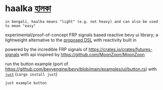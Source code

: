 # haalka [হালকা](https://translate.google.com/?sl=bn&tl=en&text=%E0%A6%B9%E0%A6%BE%E0%A6%B2%E0%A6%95%E0%A6%BE&op=translate)
```
in bengali, haalka means "light" (e.g. not heavy) and can also be used to mean "easy"
```

experimental/proof-of-concept FRP signals based reactive bevy ui library; a lightweight alternative to the [proposed DSL](https://github.com/bevyengine/bevy/discussions/9538) with reactivity built in

powered by the incredible FRP signals of https://crates.io/crates/futures-signals with api inspired by https://github.com/MoonZoon/MoonZoon

run the button example (port of https://github.com/bevyengine/bevy/blob/main/examples/ui/button.rs) with [`just`](https://github.com/casey/just) (`cargo install just`)
```bash
just example button
```
